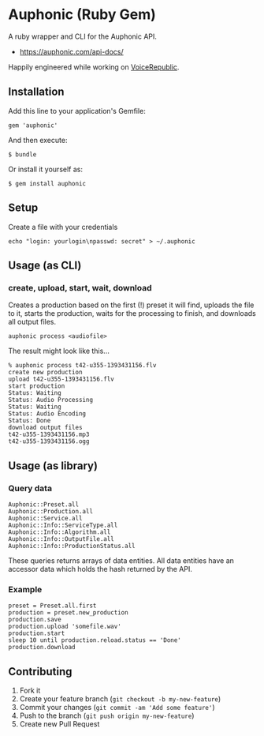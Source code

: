 # Auphonic (Ruby Gem)

A ruby wrapper and CLI for the Auphonic API.

* https://auphonic.com/api-docs/

Happily engineered while working on [VoiceRepublic](http://voicerepublic.com).


## Installation

Add this line to your application's Gemfile:

    gem 'auphonic'

And then execute:

    $ bundle

Or install it yourself as:

    $ gem install auphonic


## Setup

Create a file with your credentials

    echo "login: yourlogin\npasswd: secret" > ~/.auphonic


## Usage (as CLI)

### create, upload, start, wait, download

Creates a production based on the first (!) preset it will find,
uploads the file to it, starts the production, waits for the processing
to finish, and downloads all output files.

    auphonic process <audiofile>

The result might look like this...

    % auphonic process t42-u355-1393431156.flv 
    create new production
    upload t42-u355-1393431156.flv
    start production
    Status: Waiting
    Status: Audio Processing
    Status: Waiting
    Status: Audio Encoding
    Status: Done
    download output files
    t42-u355-1393431156.mp3
    t42-u355-1393431156.ogg


## Usage (as library)

### Query data

    Auphonic::Preset.all
    Auphonic::Production.all
    Auphonic::Service.all
    Auphonic::Info::ServiceType.all
    Auphonic::Info::Algorithm.all
    Auphonic::Info::OutputFile.all
    Auphonic::Info::ProductionStatus.all

These queries returns arrays of data entities. All data entities have
an accessor data which holds the hash returned by the API.

### Example

    preset = Preset.all.first
    production = preset.new_production
    production.save
    production.upload 'somefile.wav'
    production.start
    sleep 10 until production.reload.status == 'Done'
    production.download


## Contributing

1. Fork it
2. Create your feature branch (`git checkout -b my-new-feature`)
3. Commit your changes (`git commit -am 'Add some feature'`)
4. Push to the branch (`git push origin my-new-feature`)
5. Create new Pull Request
